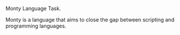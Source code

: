 Monty Language Task.

Monty is a language that aims to close the gap between scripting and programming languages.
